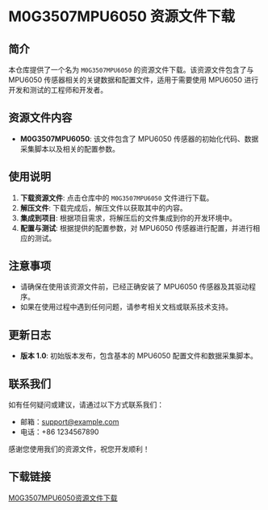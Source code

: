 # M0G3507MPU6050 资源文件下载

## 简介

本仓库提供了一个名为 `M0G3507MPU6050` 的资源文件下载。该资源文件包含了与 MPU6050 传感器相关的关键数据和配置文件，适用于需要使用 MPU6050 进行开发和测试的工程师和开发者。

## 资源文件内容

- **M0G3507MPU6050**: 该文件包含了 MPU6050 传感器的初始化代码、数据采集脚本以及相关的配置参数。

## 使用说明

1. **下载资源文件**: 点击仓库中的 `M0G3507MPU6050` 文件进行下载。
2. **解压文件**: 下载完成后，解压文件以获取其中的内容。
3. **集成到项目**: 根据项目需求，将解压后的文件集成到你的开发环境中。
4. **配置与测试**: 根据提供的配置参数，对 MPU6050 传感器进行配置，并进行相应的测试。

## 注意事项

- 请确保在使用该资源文件前，已经正确安装了 MPU6050 传感器及其驱动程序。
- 如果在使用过程中遇到任何问题，请参考相关文档或联系技术支持。

## 更新日志

- **版本 1.0**: 初始版本发布，包含基本的 MPU6050 配置文件和数据采集脚本。

## 联系我们

如有任何疑问或建议，请通过以下方式联系我们：

- 邮箱：support@example.com
- 电话：+86 1234567890

感谢您使用我们的资源文件，祝您开发顺利！

## 下载链接

[M0G3507MPU6050资源文件下载](https://pan.quark.cn/s/643028ee238c)